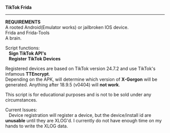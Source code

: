 **TikTok Frida**
__________________
**REQUIREMENTS**  
A rooted Android(Emulator works) or jailbroken IOS device.  
Frida and Frida-Tools  
A brain.

Script functions:  
  &ensp; **Sign TikTok API's**  
  &ensp; **Register TikTok Devices**
  
 Registered devices are based on TikTok version 24.7.2 and use TikTok's infamous **TTEncrypt**.  
 Depending on the APK, will determine which version of **X-Gorgon** will be generated. Anything after 18.9.5 (v0404) will **not work**.  
 
 This script is for educational purposes and is not to be sold under any circumstances.
 
 Current Issues:  
  &ensp; Device registration will register a device, but the device/install id are **unusable** until they are XLOG'd. I currently do not have enough time on my hands to write the XLOG data.
